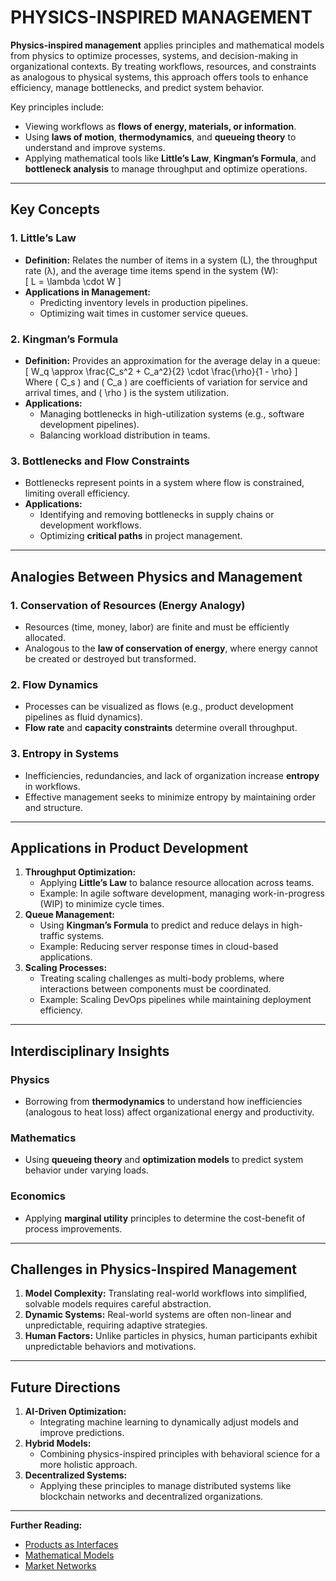 # PHYSICS-INSPIRED MANAGEMENT

**Physics-inspired management** applies principles and mathematical models from physics to optimize processes, systems, and decision-making in organizational contexts. By treating workflows, resources, and constraints as analogous to physical systems, this approach offers tools to enhance efficiency, manage bottlenecks, and predict system behavior.

Key principles include:

* Viewing workflows as **flows of energy, materials, or information**.
* Using **laws of motion**, **thermodynamics**, and **queueing theory** to understand and improve systems.
* Applying mathematical tools like **Little’s Law**, **Kingman’s Formula**, and **bottleneck analysis** to manage throughput and optimize operations.

***

## Key Concepts

### 1. **Little’s Law**

* **Definition:** Relates the number of items in a system (L), the throughput rate (λ), and the average time items spend in the system (W):\
  \[ L = \lambda \cdot W ]
* **Applications in Management:**
  * Predicting inventory levels in production pipelines.
  * Optimizing wait times in customer service queues.

### 2. **Kingman’s Formula**

* **Definition:** Provides an approximation for the average delay in a queue:\
  \[ W\_q \approx \frac{C\_s^2 + C\_a^2}{2} \cdot \frac{\rho}{1 - \rho} ]\
  Where ( C\_s ) and ( C\_a ) are coefficients of variation for service and arrival times, and ( \rho ) is the system utilization.
* **Applications:**
  * Managing bottlenecks in high-utilization systems (e.g., software development pipelines).
  * Balancing workload distribution in teams.

### 3. **Bottlenecks and Flow Constraints**

* Bottlenecks represent points in a system where flow is constrained, limiting overall efficiency.
* **Applications:**
  * Identifying and removing bottlenecks in supply chains or development workflows.
  * Optimizing **critical paths** in project management.

***

## Analogies Between Physics and Management

### **1. Conservation of Resources (Energy Analogy)**

* Resources (time, money, labor) are finite and must be efficiently allocated.
* Analogous to the **law of conservation of energy**, where energy cannot be created or destroyed but transformed.

### **2. Flow Dynamics**

* Processes can be visualized as flows (e.g., product development pipelines as fluid dynamics).
* **Flow rate** and **capacity constraints** determine overall throughput.

### **3. Entropy in Systems**

* Inefficiencies, redundancies, and lack of organization increase **entropy** in workflows.
* Effective management seeks to minimize entropy by maintaining order and structure.

***

## Applications in Product Development

1. **Throughput Optimization:**
   * Applying **Little’s Law** to balance resource allocation across teams.
   * Example: In agile software development, managing work-in-progress (WIP) to minimize cycle times.
2. **Queue Management:**
   * Using **Kingman’s Formula** to predict and reduce delays in high-traffic systems.
   * Example: Reducing server response times in cloud-based applications.
3. **Scaling Processes:**
   * Treating scaling challenges as multi-body problems, where interactions between components must be coordinated.
   * Example: Scaling DevOps pipelines while maintaining deployment efficiency.

***

## Interdisciplinary Insights

### Physics

* Borrowing from **thermodynamics** to understand how inefficiencies (analogous to heat loss) affect organizational energy and productivity.

### Mathematics

* Using **queueing theory** and **optimization models** to predict system behavior under varying loads.

### Economics

* Applying **marginal utility** principles to determine the cost-benefit of process improvements.

***

## Challenges in Physics-Inspired Management

1. **Model Complexity:** Translating real-world workflows into simplified, solvable models requires careful abstraction.
2. **Dynamic Systems:** Real-world systems are often non-linear and unpredictable, requiring adaptive strategies.
3. **Human Factors:** Unlike particles in physics, human participants exhibit unpredictable behaviors and motivations.

***

## Future Directions

1. **AI-Driven Optimization:**
   * Integrating machine learning to dynamically adjust models and improve predictions.
2. **Hybrid Models:**
   * Combining physics-inspired principles with behavioral science for a more holistic approach.
3. **Decentralized Systems:**
   * Applying these principles to manage distributed systems like blockchain networks and decentralized organizations.

***

**Further Reading:**

* [Products as Interfaces](../misc/products_as_interfaces.md)
* [Mathematical Models](../AI/mathematical_models.md)
* [Market Networks](../misc/market_networks.md)
